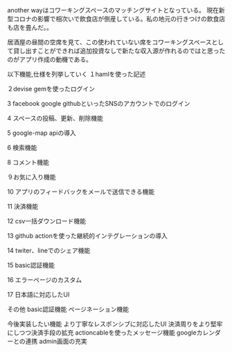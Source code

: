 another wayはコワーキングスペースのマッチングサイトとなっている。
現在新型コロナの影響で相次いで飲食店が倒産している。私の地元の行きつけの飲食店も店を畳んだ。。

居酒屋の昼間の空席を見て、この使われていない席をコワーキングスペースとして貸し出すことができれば追加投資なしで新たな収入源が作れるのではと思ったのがアプリ作成の動機である。


以下機能,仕様を列挙していく
１hamlを使った記述

２devise gemを使ったログイン                              

3 facebook google githubといったSNSのアカウントでのログイン

4 スペースの投稿、更新、削除機能

5 google-map apiの導入                

6 検索機能


8 コメント機能                            

９お気に入り機能

10 アプリのフィードバックをメールで送信できる機能
     
11 決済機能

12 csv一括ダウンロード機能

13 github actionを使った継続的インテグレーションの導入

14 twiter、lineでのシェア機能

15 basic認証機能                             

16 エラーページのカスタム

17 日本語に対応したUI
  
その他
basic認証機能
ページネーション機能


今後実装したい機能
より丁寧なレスポンシブに対応したUI
決済周りをより堅牢にしつつ決済手段の拡充
actioncableを使ったメッセージ機能
googleカレンダーとの連携
admin画面の充実